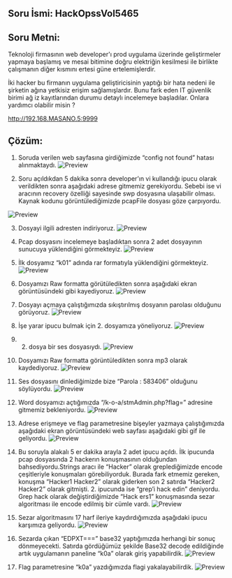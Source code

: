 

## Soru İsmi: HackOpssVol5465

## Soru Metni: 

Teknoloji firmasının web developer'ı prod uygulama üzerinde geliştirmeler yapmaya başlamış ve mesai bitimine doğru elektriğin kesilmesi ile birlikte çalışmanın diğer kısmını ertesi güne ertelemişlerdir. 

İki hacker bu firmanın uygulama geliştiricisinin yaptığı bir hata nedeni ile şirketin ağına yetkisiz erişim sağlamışlardır. Bunu fark eden IT güvenlik birimi ağ iz kayıtlarından durumu detaylı incelemeye başladılar. Onlara yardımcı olabilir misin ?

http://192.168.MASANO.5:9999

## Çözüm: 

1. Soruda verilen web sayfasına girdiğimizde “config not found” hatası alınmaktaydı. 
![Preview](https://github.com/stmctf/stmctf17/blob/master/WEB/HackOpssVol5465/koa1.png)

2. Soru açıldıkdan 5 dakika sonra developer’ın vi kullandığı ipucu olarak verildikten sonra aşağıdaki adrese gitmemiz gerekiyordu. Sebebi ise vi aracının recovery özelliği sayesinde swp dosyasına ulaşabilir olması. Kaynak kodunu görüntülediğimizde pcapFile dosyası göze çarpıyordu.

![Preview](https://github.com/stmctf/stmctf17/blob/master/WEB/HackOpssVol5465/koa2.png)

3. Dosyayi ilgili adresten indiriyoruz.
![Preview](https://github.com/stmctf/stmctf17/blob/master/WEB/HackOpssVol5465/koa3.png)

4. Pcap dosyasını incelemeye başladıktan sonra 2 adet dosyayının sunucuya yüklendiğini görmekteyiz.
![Preview](https://github.com/stmctf/stmctf17/blob/master/WEB/HackOpssVol5465/koa4.png)

5. İlk dosyamız “k01” adında rar formatıyla yüklendiğini görmekteyiz.
![Preview](https://github.com/stmctf/stmctf17/blob/master/WEB/HackOpssVol5465/koa5.png)

6. Dosyamızı Raw formatta görütüledikten sonra aşağıdaki ekran görüntüsündeki gibi kayediyoruz.
![Preview](https://github.com/stmctf/stmctf17/blob/master/WEB/HackOpssVol5465/koa6.png)

7. Dosyayı açmaya çalıştığımızda sıkıştırılmış dosyanın parolası olduğunu görüyoruz.
![Preview](https://github.com/stmctf/stmctf17/blob/master/WEB/HackOpssVol5465/koa7.png)

8. İşe yarar ipucu bulmak için 2. dosyamıza yöneliyoruz.
![Preview](https://github.com/stmctf/stmctf17/blob/master/WEB/HackOpssVol5465/koa8.png)

9. 2. dosya bir ses dosyasıydı.
![Preview](https://github.com/stmctf/stmctf17/blob/master/WEB/HackOpssVol5465/koa9.png)

10. Dosyamızı Raw formatta görüntüledikten sonra mp3 olarak kaydediyoruz.
![Preview](https://github.com/stmctf/stmctf17/blob/master/WEB/HackOpssVol5465/koa10.png)

11. Ses dosyasını dinlediğimizde bize “Parola : 583406” olduğunu söylüyordu.
![Preview](https://github.com/stmctf/stmctf17/blob/master/WEB/HackOpssVol5465/koa11.png)

12. Word dosyamızı açtığımızda  “/k-o-a/stmAdmin.php?flag=” adresine gitmemiz bekleniyordu.
![Preview](https://github.com/stmctf/stmctf17/blob/master/WEB/HackOpssVol5465/koa12.png)

13. Adrese erişmeye ve flag parametresine bişeyler yazmaya çalıştığımızda aşağıdaki ekran görüntüsündeki web sayfası aşağıdaki gibi gif ile geliyordu.
![Preview](https://github.com/stmctf/stmctf17/blob/master/WEB/HackOpssVol5465/koa13.png)

14. Bu soruyla alakalı 5 er dakika arayla 2 adet ipucu açıldı. İlk ipucunda pcap dosyasında 2 hackerın konuşmasının olduğundan bahsediyordu.Strings aracı ile “Hacker” olarak greplediğimizde encode  çeşitleriyle konuşmaları görebiliyorduk. Burada fark etmemiz gereken, konuşma “Hacker1 Hacker2” olarak giderken son 2 satırda “Hacker2 Hacker2” olarak gitmişti. 2. ipucunda ise “grep’i hack edin” deniyordu. Grep hack olarak değiştirdiğimizde “Hack ers1” konuşmasında sezar algoritması ile encode edilmiş bir cümle vardı.
![Preview](https://github.com/stmctf/stmctf17/blob/master/WEB/HackOpssVol5465/koa14.png)

15. Sezar algoritmasını 17 harf ileriye kaydırdığımızda aşağıdaki ipucu karşımıza geliyordu.
![Preview](https://github.com/stmctf/stmctf17/blob/master/WEB/HackOpssVol5465/koa15.png)

16. Sezarda çıkan “EDPXT===” base32 yaptığımızda herhangi bir sonuç dönmeyecekti. Satırda gördüğümüz şekilde Base32 decode edildiğinde artık uygulamanın paneline “k0a” olarak giriş yapabilirdik.
![Preview](https://github.com/stmctf/stmctf17/blob/master/WEB/HackOpssVol5465/koa16.png)

17. Flag parametresine “k0a” yazdığımızda flagi yakalayabilirdik.
![Preview](https://github.com/stmctf/stmctf17/blob/master/WEB/HackOpssVol5465/koa17.png)
